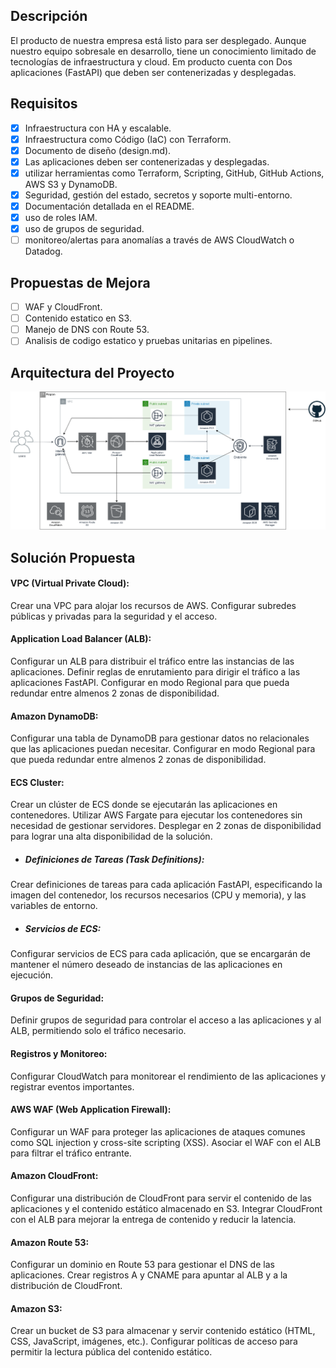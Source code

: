 ## Descripción

El producto de nuestra empresa está listo para ser desplegado. Aunque nuestro equipo sobresale en desarrollo, tiene un conocimiento limitado de tecnologías de infraestructura y cloud. Em producto cuenta con Dos aplicaciones (FastAPI) que deben ser contenerizadas y desplegadas.

## Requisitos

- [x] Infraestructura con HA y escalable.
- [x] Infraestructura como Código (IaC) con Terraform.
- [x] Documento de diseño (design.md).
- [x] Las aplicaciones deben ser contenerizadas y desplegadas.
- [x] utilizar herramientas como Terraform, Scripting, GitHub, GitHub Actions, AWS S3 y DynamoDB.
- [x] Seguridad, gestión del estado, secretos y soporte multi-entorno.
- [x] Documentación detallada en el README.
- [x] uso de roles IAM. 
- [x] uso de grupos de seguridad.
- [ ] monitoreo/alertas para anomalías a través de AWS CloudWatch o
Datadog.

## Propuestas de Mejora

- [ ] WAF y CloudFront.
- [ ] Contenido estatico en S3.
- [ ] Manejo de DNS con Route 53.
- [ ] Analisis de codigo estatico y pruebas unitarias en pipelines.

## Arquitectura del Proyecto

![Diagrama de Arquitectura](/Docs/media/architecture.png)

## Solución Propuesta

#### VPC (Virtual Private Cloud):

Crear una VPC para alojar los recursos de AWS.
Configurar subredes públicas y privadas para la seguridad y el acceso.

#### Application Load Balancer (ALB):

Configurar un ALB para distribuir el tráfico entre las instancias de las aplicaciones.
Definir reglas de enrutamiento para dirigir el tráfico a las aplicaciones FastAPI.
Configurar en modo Regional para que pueda redundar entre almenos 2 zonas de disponibilidad.

#### Amazon DynamoDB:

Configurar una tabla de DynamoDB para gestionar datos no relacionales que las aplicaciones puedan necesitar.
Configurar en modo Regional para que pueda redundar entre almenos 2 zonas de disponibilidad.

#### ECS Cluster:

Crear un clúster de ECS donde se ejecutarán las aplicaciones en contenedores.
Utilizar AWS Fargate para ejecutar los contenedores sin necesidad de gestionar servidores.
Desplegar en 2 zonas de disponibilidad para lograr una alta disponibilidad de la solución.

- ##### Definiciones de Tareas (Task Definitions):

Crear definiciones de tareas para cada aplicación FastAPI, especificando la imagen del contenedor, los recursos necesarios (CPU y memoria), y las variables de entorno.

- ##### Servicios de ECS:

Configurar servicios de ECS para cada aplicación, que se encargarán de mantener el número deseado de instancias de las aplicaciones en ejecución.

#### Grupos de Seguridad:

Definir grupos de seguridad para controlar el acceso a las aplicaciones y al ALB, permitiendo solo el tráfico necesario.

#### Registros y Monitoreo:

Configurar CloudWatch para monitorear el rendimiento de las aplicaciones y registrar eventos importantes.

#### AWS WAF (Web Application Firewall):

Configurar un WAF para proteger las aplicaciones de ataques comunes como SQL injection y cross-site scripting (XSS).
Asociar el WAF con el ALB para filtrar el tráfico entrante.

#### Amazon CloudFront:

Configurar una distribución de CloudFront para servir el contenido de las aplicaciones y el contenido estático almacenado en S3.
Integrar CloudFront con el ALB para mejorar la entrega de contenido y reducir la latencia.

#### Amazon Route 53:

Configurar un dominio en Route 53 para gestionar el DNS de las aplicaciones.
Crear registros A y CNAME para apuntar al ALB y a la distribución de CloudFront.

#### Amazon S3:

Crear un bucket de S3 para almacenar y servir contenido estático (HTML, CSS, JavaScript, imágenes, etc.).
Configurar políticas de acceso para permitir la lectura pública del contenido estático.